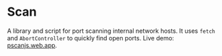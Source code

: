 # Scan

A library and script for port scanning internal network hosts. It uses `fetch` and `AbortController` to quickly find open ports. Live demo: [pscanjs.web.app](https://pscanjs.web.app).
